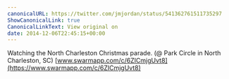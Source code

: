 ```yaml
---
canonicalURL: https://twitter.com/jmjordan/status/541362761511735297
ShowCanonicalLink: true
CanonicalLinkText: View original on
date: 2014-12-06T22:45:15+00:00
---
```

Watching the North Charleston Christmas parade. (@ Park Circle in North Charleston, SC) [www.swarmapp.com/c/6ZICmjgUvt8](https://www.swarmapp.com/c/6ZICmjgUvt8)